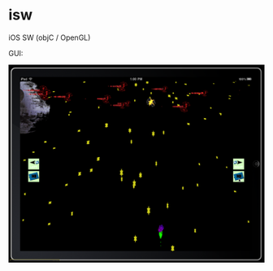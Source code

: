 # isw
iOS SW (objC / OpenGL)

GUI:

![BunnyAndQloud 1](https://raw.githubusercontent.com/privet56/isw/master/isw.png)
